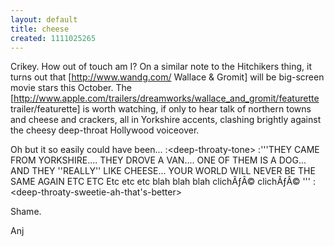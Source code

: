 ```yaml
---
layout: default
title: cheese
created: 1111025265
---
```

Crikey.  How out of touch am I?  On a similar note to the Hitchikers thing, it turns out that [http://www.wandg.com/ Wallace & Gromit] will be big-screen movie stars this October.  The [http://www.apple.com/trailers/dreamworks/wallace_and_gromit/featurette trailer/featurette] is worth watching, if only to hear talk of northern towns and cheese and crackers, all in Yorkshire accents, clashing brightly against the cheesy deep-throat Hollywood voiceover.
<!--break-->
Oh but it so easily could have been...
:&lt;deep-throaty-tone>
:'''THEY CAME FROM YORKSHIRE....  THEY DROVE A VAN....  ONE OF THEM IS A DOG... AND THEY ''REALLY'' LIKE CHEESE...  YOUR WORLD WILL NEVER BE THE SAME AGAIN ETC ETC Etc etc etc blah blah blah clichÃƒÂ© clichÃƒÂ© '''
:&lt;deep-throaty-sweetie-ah-that's-better>

Shame.

Anj
